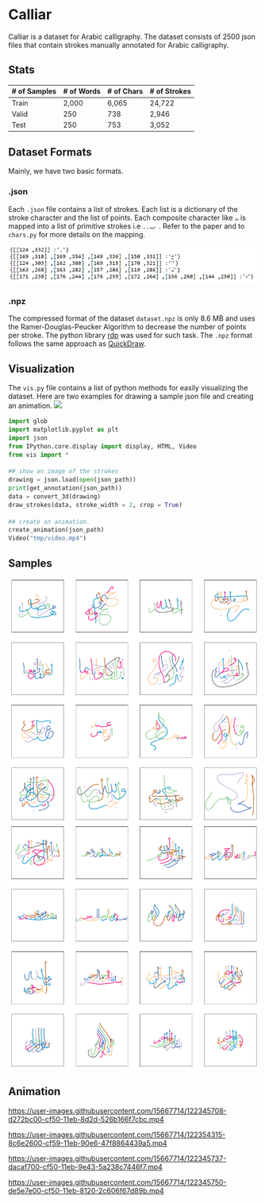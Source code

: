 # Calliar
Calliar is a dataset for Arabic calligraphy. The dataset consists of 2500 json files that contain strokes manually annotated for Arabic calligraphy. 

## Stats 

| # of Samples | # of Words | # of Chars | # of Strokes | 
---------------|-----------|------------|---------------
Train | 2,000 | 6,065 | 24,722 | 36,561 
Valid | 250 | 738 | 2,946 | 4,410 
Test | 250 | 753 |3,052 | 4,601 

## Dataset Formats 
Mainly, we have two basic formats. 
### .json 

Each `.json` file contains a list of strokes. Each list is a dictionary of the stroke character and the list of points. Each composite character like `ت` is mapped into a list of primitive strokes i.e `..ٮ `. Refer to the paper and to `chars.py` for more details on the mapping. 

![](media/data_format.PNG)

### .npz 

The compressed format of the dataset `dataset.npz` is only 8.6 MB and uses the Ramer-Douglas-Peucker Algorithm to decrease the number of points per stroke. The python library [rdp](https://github.com/fhirschmann/rdp) was used for such task. The `.npz` format follows the same approach as [QuickDraw](https://github.com/googlecreativelab/quickdraw-dataset). 


## Visualization 

The `vis.py` file contains a list of python methods for easily visualizing the dataset. Here are two examples for drawing a sample json file and creating an animation.  <a href="https://colab.research.google.com/github/ARBML/Calliar/blob/main/demo.ipynb">
    <img src="https://colab.research.google.com/assets/colab-badge.svg" >
    </a>

```python
import glob
import matplotlib.pyplot as plt 
import json 
from IPython.core.display import display, HTML, Video
from vis import *

## show an image of the strokes 
drawing = json.load(open(json_path))
print(get_annotation(json_path))
data = convert_3d(drawing)
draw_strokes(data, stroke_width = 2, crop = True)

## create an animation. 
create_animation(json_path)
Video("tmp/video.mp4")
```

## Samples 
![sample_calliar_image_1](media/sample_calliar_image.png)
![sample_calliar_image_3](media/sample_calliar_image_3.png)


## Animation


https://user-images.githubusercontent.com/15667714/122345708-d272bc00-cf50-11eb-8d2d-526b166f7cbc.mp4



https://user-images.githubusercontent.com/15667714/122354315-8c6e2600-cf59-11eb-90e6-47f8864439a5.mp4



https://user-images.githubusercontent.com/15667714/122345737-dacaf700-cf50-11eb-9e43-5a238c7446f7.mp4

https://user-images.githubusercontent.com/15667714/122345750-de5e7e00-cf50-11eb-8120-2c606f67d89b.mp4






